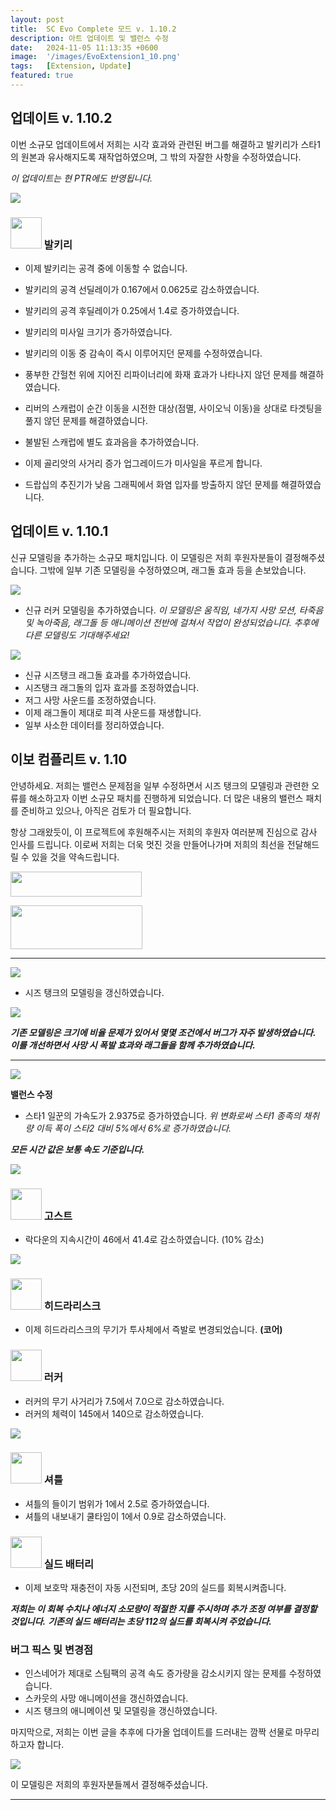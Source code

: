 ```yaml
---
layout: post
title:  SC Evo Complete 모드 v. 1.10.2
description: 아트 업데이트 및 밸런스 수정
date:   2024-11-05 11:13:35 +0600
image:  '/images/EvoExtension1_10.png'
tags:   [Extension, Update]
featured: true
---
```

## 업데이트 v. 1.10.2

이번 소규모 업데이트에서 저희는 시각 효과와 관련된 버그를 해결하고 발키리가 스타1의 원본과 유사해지도록 재작업하였으며, 그 밖의 자잘한 사항을 수정하였습니다.

*이 업데이트는 현 PTR에도 반영됩니다.*

![]({{site.baseurl}}/images/Divider_CoreMods.png)

### <img src="{{site.baseurl}}/images/btn-unit-terran-valkyrie@scbw.png" width="50" height="50"> 발키리

- 이제 발키리는 공격 중에 이동할 수 없습니다.
- 발키리의 공격 선딜레이가 0.167에서 0.0625로 감소하였습니다.
- 발키리의 공격 후딜레이가 0.25에서 1.4로 증가하였습니다.
- 발키리의 미사일 크기가 증가하였습니다.
- 발키리의 이동 중 감속이 즉시 이루어지던 문제를 수정하였습니다.

- 풍부한 간헐천 위에 지어진 리파이너리에 화재 효과가 나타나지 않던 문제를 해결하였습니다.
- 리버의 스캐럽이 순간 이동을 시전한 대상(점멸, 사이오닉 이동)을 상대로 타겟팅을 풀지 않던 문제를 해결하였습니다.
- 불발된 스캐럽에 별도 효과음을 추가하였습니다.

- 이제 골리앗의 사거리 증가 업그레이드가 미사일을 푸르게 합니다.

- 드랍십의 추진기가 낮음 그래픽에서 화염 입자를 방출하지 않던 문제를 해결하였습니다. 

## 업데이트 v. 1.10.1

신규 모델링을 추가하는 소규모 패치입니다. 이 모델링은 저희 후원자분들이 결정해주셨습니다. 그밖에 일부 기존 모델링을 수정하였으며, 래그돌 효과 등을 손보았습니다.

![]({{site.baseurl}}/images/Divider_CoreMods.png)

- 신규 러커 모델링을 추가하였습니다.
*이 모델링은 움직임, 네가지 사망 모션, 타죽음 및 녹아죽음, 래그돌 등 애니메이션 전반에 걸쳐서 작업이 완성되었습니다. 추후에 다른 모델링도 기대해주세요!*

![]({{site.baseurl}}/images/modelpreview-lurker.png)

- 신규 시즈탱크 래그돌 효과를 추가하였습니다.
- 시즈탱크 래그돌의 입자 효과를 조정하였습니다.
- 저그 사망 사운드를 조정하였습니다.
- 이제 래그돌이 제대로 피격 사운드를 재생합니다.
- 일부 사소한 데이터를 정리하였습니다.

## 이보 컴플리트 v. 1.10

안녕하세요. 저희는 밸런스 문제점을 일부 수정하면서 시즈 탱크의 모델링과 관련한 오류를 해소하고자 이번 소규모 패치를 진행하게 되었습니다. 더 많은 내용의 밸런스 패치를 준비하고 있으나, 아직은 검토가 더 필요합니다.

항상 그래왔듯이, 이 프로젝트에 후원해주시는 저희의 후원자 여러분께 진심으로 감사 인사를 드립니다. 이로써 저희는 더욱 멋진 것을 만들어나가며 저희의 최선을 전달해드릴 수 있을 것을 약속드립니다.

<a href="https://paypal.me/KopruluKat/"><img src="{{site.baseurl}}/images/blue.png" width="210" height="40"></a> 

<a href="https://www.patreon.com/TeamKopruluSC2"><img src="{{site.baseurl}}/images/becomeAPatronBanner.png" width="211" height="70"></a>

***

![]({{site.baseurl}}/images/Divider_CoreMods.png)

- 시즈 탱크의 모델링을 갱신하였습니다.

![]({{site.baseurl}}/images/modelpreview-newsiegetank.png)

***기존 모델링은 크기에 비율 문제가 있어서 몇몇 조건에서 버그가 자주 발생하였습니다. 이를 개선하면서 사망 시 폭발 효과와 래그돌을 함께 추가하였습니다.***

***

![]({{site.baseurl}}/images/Divider_Extension.png)

**밸런스 수정**

- 스타1 일꾼의 가속도가 2.9375로 증가하였습니다.
*위 변화로써 스타1 종족의 채취량 이득 폭이 스타2 대비 5%에서 6%로 증가하였습니다.*

***모든 시간 값은 보통 속도 기준입니다.***

![]({{site.baseurl}}/images/Divider_Terran.png)


### <img src="{{site.baseurl}}/images/btn-unit-terran-ghost@scbw.png" width="50" height="50"> 고스트
- 락다운의 지속시간이 46에서 41.4로 감소하였습니다. (10% 감소)


![]({{site.baseurl}}/images/Divider_Zerg.png)


### <img src="{{site.baseurl}}/images/btn-unit-zerg-hydralisk@scbw.png" width="50" height="50"> 히드라리스크
- 이제 히드라리스크의 무기가 투사체에서 즉발로 변경되었습니다. __(코어)__

### <img src="{{site.baseurl}}/images/btn-unit-zerg-lurker.png" width="50" height="50"> 러커
- 러커의 무기 사거리가 7.5에서 7.0으로 감소하였습니다.
- 러커의 체력이 145에서 140으로 감소하였습니다.


![]({{site.baseurl}}/images/Divider_Protoss.png)


### <img src="{{site.baseurl}}/images/btn-unit-protoss-ShuttleSCBW.png" width="50" height="50"> 셔틀
- 셔틀의 들이기 범위가 1에서 2.5로 증가하였습니다.
- 셔틀의 내보내기 쿨타임이 1에서 0.9로 감소하였습니다.

### <img src="{{site.baseurl}}/images/btn-building-protoss-shieldbattery@scbw.png" width="50" height="50"> 실드 배터리
- 이제 보호막 재충전이 자동 시전되며, 초당 20의 실드를 회복시켜줍니다.

***저희는 이 회복 수치나 에너지 소모량이 적절한 지를 주시하며 추가 조정 여부를 결정할 것입니다.***
***기존의 실드 배터리는 초당 112의 실드를 회복시켜 주었습니다.***


### 버그 픽스 및 변경점
- 인스네어가 제대로 스팀팩의 공격 속도 증가량을 감소시키지 않는 문제를 수정하였습니다.
- 스카웃의 사망 애니메이션을 갱신하였습니다.
- 시즈 탱크의 애니메이션 및 모델링을 갱신하였습니다.

마지막으로, 저희는 이번 글을 추후에 다가올 업데이트를 드러내는 깜짝 선물로 마무리하고자 합니다.

![]({{site.baseurl}}/gifs/2020-21-10-teaser-lurker.gif)

이 모델링은 저희의 후원자분들께서 결정해주셨습니다.

***